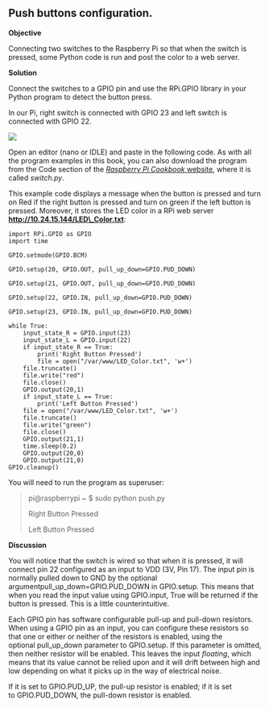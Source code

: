## Push buttons configuration. ##

**Objective**

Connecting two switches to the Raspberry Pi so that when the switch is pressed, some Python code is run and post the color to a web server.

**Solution**

Connect the switches to a GPIO pin and use the RPi.GPIO library in your Python program to detect the button press.

In our Pi, right switch is connected with GPIO 23 and left switch is connected with GPIO 22.

![](./media/image1.png)

Open an editor (nano or IDLE) and paste in the following code. As with all the program examples in this book, you can also download the program from the Code section of the [*Raspberry Pi Cookbook* website](http://www.raspberrypicookbook.com/), where it is called *switch.py*.

This example code displays a message when the button is pressed and turn on Red if the right button is pressed and turn on green if the left button is pressed. Moreover, it stores the LED color in a RPi web server **http://10.24.15.144/LED\_Color.txt**:

	import RPi.GPIO as GPIO
	import time
	
	GPIO.setmode(GPIO.BCM)
	
	GPIO.setup(20, GPIO.OUT, pull_up_down=GPIO.PUD_DOWN)
	
	GPIO.setup(21, GPIO.OUT, pull_up_down=GPIO.PUD_DOWN)
	
	GPIO.setup(22, GPIO.IN, pull_up_down=GPIO.PUD_DOWN)
	
	GPIO.setup(23, GPIO.IN, pull_up_down=GPIO.PUD_DOWN)
	
	while True:
	    input_state_R = GPIO.input(23)
	    input_state_L = GPIO.input(22)    
	    if input_state_R == True:
	        print('Right Button Pressed')
	        file = open("/var/www/LED_Color.txt", 'w+')
		file.truncate()
		file.write("red")
		file.close()
		GPIO.output(20,1)       
	    if input_state_L == True:   
	        print('Left Button Pressed')
		file = open("/var/www/LED_Color.txt", 'w+')
		file.truncate()
		file.write("green")
		file.close()
		GPIO.output(21,1)
	    time.sleep(0.2)
	    GPIO.output(20,0)
	    GPIO.output(21,0)
	GPIO.cleanup() 


You will need to run the program as superuser:

> pi@raspberrypi ~ $ sudo python push.py
>
> Right Button Pressed
>
> Left Button Pressed

**Discussion**

You will notice that the switch is wired so that when it is pressed, it will connect pin 22 configured as an input to VDD (3V, Pin 17). The input pin is normally pulled down to GND by the optional argumentpull\_up\_down=GPIO.PUD\_DOWN in GPIO.setup. This means that when you read the input value using GPIO.input, True will be returned if the button is pressed. This is a little counterintuitive.

Each GPIO pin has software configurable pull-up and pull-down resistors. When using a GPIO pin as an input, you can configure these resistors so that one or either or neither of the resistors is enabled, using the optional pull\_up\_down parameter to GPIO.setup. If this parameter is omitted, then neither resistor will be enabled. This leaves the input *floating*, which means that its value cannot be relied upon and it will drift between high and low depending on what it picks up in the way of electrical noise.

If it is set to GPIO.PUD\_UP, the pull-up resistor is enabled; if it is set to GPIO.PUD\_DOWN, the pull-down resistor is enabled.
